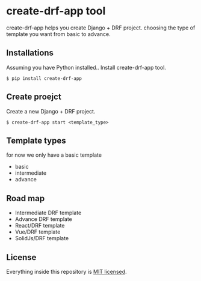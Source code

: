 # create-drf-app tool


create-drf-app helps you create Django + DRF project. choosing the type of template you want from basic to advance. 



## Installations
Assuming you have Python installed..
Install create-drf-app tool.
```shell script
$ pip install create-drf-app
```

## Create proejct
Create a new Django + DRF project.
```shell script
$ create-drf-app start <template_type>
```

## Template types
for now we only have a basic template
- basic
- intermediate
- advance

## Road map
- Intermediate DRF template
- Advance DRF template
- React/DRF template
- Vue/DRF template
- SolidJs/DRF template


## License

Everything inside this repository is [MIT licensed](https://github.com/MohammedBajuaifer/create-drf-app/blob/master/README.md).

